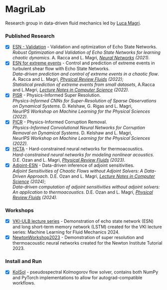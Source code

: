 # MagriLab
Research group in data-driven fluid mechanics led by [Luca Magri](https://magrilab.ae.ic.ac.uk/). 

### **Published Research**
- [x] [ESN - Validation](https://github.com/MagriLab/Robust-Validation-ESN) - Validation and optimization of Echo State Networks.
<br> *Robust Optimization and Validation of Echo State Networks for learning chaotic dynamics*. A. Racca and L. Magri, *[Neural Networks](https://doi.org/10.1016/j.neunet.2021.05.004) (2021).*
- [x] [ESN for extreme events](https://github.com/MagriLab/ESN-MFE) - Control and prediction of extreme events in turbulent shear flow with Echo State Networks.
<br> *Data-driven prediction and control of extreme events in a chaotic flow*. A. Racca and L. Magri, *[Physical Review Fluids](https://doi.org/10.1103/PhysRevFluids.7.104402) (2022);*
<br> *Statistical prediction of extreme events from small datasets*, A.Racca and L.Magri, *[Lecture Notes in Computer Science](https://doi.org/10.1007/978-3-031-08757-8_58) (2022).*
- [x] [PISR](https://github.com/MagriLab/PISR) - Physics-Informed Super Resolution.
<br> *Physics-Informed CNNs for Super-Resolution of Sparse Observations on Dynamical Systems*. D. Kelshaw, G. Rigas and L. Magri, 
<br> *NeurIPS Workshop on Machine Learning for the Physical Sciences (2022).*
- [x] [PICR](https://github.com/MagriLab/PICR) - Physics-Informed Corruption Removal.
<br> *Physics-Informed Convolutional Neural Networks for Corruption Removal on Dynamical Systems*. D. Kelshaw and L. Magri, 
<br> *NeurIPS Workshop on Machine Learning for the Physical Sciences (2022).*
- [x] [HCTA](https://github.com/MagriLab/HCTA) - Hard-constrained neural networks for thermoacoustics.
<br> *Hard-constrained neural networks for modeling nonlinear acoustics*. D.E. Ozan and L. Magri, *[Physical Review Fluids](https://doi.org/10.1103/PhysRevFluids.8.103201) (2023).*
- [x] [Adjoint-ESN](https://github.com/MagriLab/Adjoint-ESN) - Data-driven inference of adjoint sensitivities.
<br> *Adjoint Sensitivities of Chaotic Flows without Adjoint Solvers: A Data-Driven Approach*.  D.E. Ozan and L. Magri, *[Lecture Notes in Computer Science](https://doi.org/10.1007/978-3-031-63775-9_25) (2024)*;
<br> *Data-driven computation of adjoint sensitivities without adjoint solvers: An application to thermoacoustics*. D.E. Ozan and L. Magri, *[Physical Review Fluids](https://doi.org/10.1103/PhysRevFluids.9.103902) (2024).*

### **Workshops**
- [x] [VKI-ULB lecture series](https://github.com/MagriLab/Tutorials) - Demonstration of echo state network (ESN) and long short-term memory network (LSTM) created for the VKI lecture series: Machine Learning for Fluid Mechanics 2024.
- [x] [NewtonWorkshop2023](https://github.com/MagriLab/NewtonWorkshop2023) - Demonstration of super resolution and thermoacoustic neural networks created for the Newton Institute Tutorial 2023.

### **Install and Run**
- [x] [KolSol](https://github.com/MagriLab/KolSol) - pseudospectral Kolmogorov flow solver, contains both NumPy and PyTorch implementations to allow for autograd-compatible workflows. 
